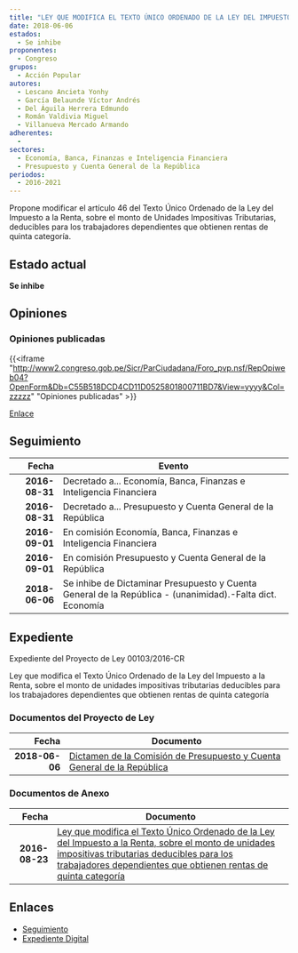 ```yaml
---
title: "LEY QUE MODIFICA EL TEXTO ÚNICO ORDENADO DE LA LEY DEL IMPUESTO A LA RENTA SOBRE EL MONTO DE UNIDADES IMPOSITIVAS TRIBUTARIAS DEDUCIBLES PARA LOS TRABAJADORES DEPENDIENTES QUE OBTIENEN RENTAS DE QUINTA CATEGORÍA"
date: 2018-06-06
estados: 
  - Se inhibe
proponentes: 
  - Congreso
grupos: 
  - Acción Popular
autores: 
  - Lescano Ancieta Yonhy
  - García Belaunde Víctor Andrés
  - Del Águila Herrera Edmundo
  - Román Valdivia Miguel
  - Villanueva Mercado Armando
adherentes: 
  - 
sectores: 
  - Economía, Banca, Finanzas e Inteligencia Financiera
  - Presupuesto y Cuenta General de la República
periodos: 
  - 2016-2021
---
```


Propone modificar el artículo 46 del Texto Único Ordenado de la Ley del Impuesto a la Renta, sobre el monto de Unidades Impositivas Tributarias, deducibles para los trabajadores dependientes que obtienen rentas de quinta categoría.


## Estado actual

**Se inhibe**

## Opiniones

### Opiniones publicadas

{{<iframe "http://www2.congreso.gob.pe/Sicr/ParCiudadana/Foro_pvp.nsf/RepOpiweb04?OpenForm&Db=C55B518DCD4CD11D0525801800711BD7&View=yyyy&Col=zzzzz" "Opiniones publicadas" >}}

[Enlace](http://www2.congreso.gob.pe/Sicr/ParCiudadana/Foro_pvp.nsf/RepOpiweb04?OpenForm&Db=C55B518DCD4CD11D0525801800711BD7&View=yyyy&Col=zzzzz)

## Seguimiento

| Fecha | Evento |
|------:|--------|
| **2016-08-31** | Decretado a... Economía, Banca, Finanzas e Inteligencia Financiera|
| **2016-08-31** | Decretado a... Presupuesto y Cuenta General de la República|
| **2016-09-01** | En comisión Economía, Banca, Finanzas e Inteligencia Financiera|
| **2016-09-01** | En comisión Presupuesto y Cuenta General de la República|
| **2018-06-06** | Se inhibe de Dictaminar Presupuesto y Cuenta General de la República - (unanimidad).-Falta dict. Economía|


## Expediente

Expediente del Proyecto de Ley 00103/2016-CR

Ley que modifica el Texto Único Ordenado de la Ley del Impuesto a la Renta, sobre el monto de unidades impositivas tributarias deducibles para los trabajadores dependientes que obtienen rentas de quinta categoría


### Documentos del Proyecto de Ley

| Fecha | Documento |
|------:|--------|
| **2018-06-06** | [Dictamen de la Comisión de Presupuesto y Cuenta General de la República](http://www.leyes.congreso.gob.pe/Documentos/2016_2021/Dictamenes/Proyectos_de_Ley/00103DC17MAY20180606.pdf) |

### Documentos de Anexo

| Fecha | Documento |
|------:|--------|
| **2016-08-23** | [Ley que modifica el Texto Único Ordenado de la Ley del Impuesto a la Renta, sobre el monto de unidades impositivas tributarias deducibles para los trabajadores dependientes que obtienen rentas de quinta categoría](http://www.leyes.congreso.gob.pe/Documentos/2016_2021/Proyectos_de_Ley_y_de_Resoluciones_Legislativas/PL0009120160822.pdf) |

## Enlaces 

- [Seguimiento](http://www2.congreso.gob.pe/Sicr/TraDocEstProc/CLProLey2016.nsf/f7fff46988ca05b1052578e100829cc7/be661a5bb8acabb60525801800783a4a?OpenDocument)
- [Expediente Digital](http://www2.congreso.gob.pehttp://www2.congreso.gob.pe/Sicr/TraDocEstProc/CLProLey2016.nsf/f7fff46988ca05b1052578e100829cc7/be661a5bb8acabb60525801800783a4a?OpenDocument&Click=05257FB7005EB655.eb71d0cf91d8294e05256cdf006b5706/$Body/0.1C6C)
